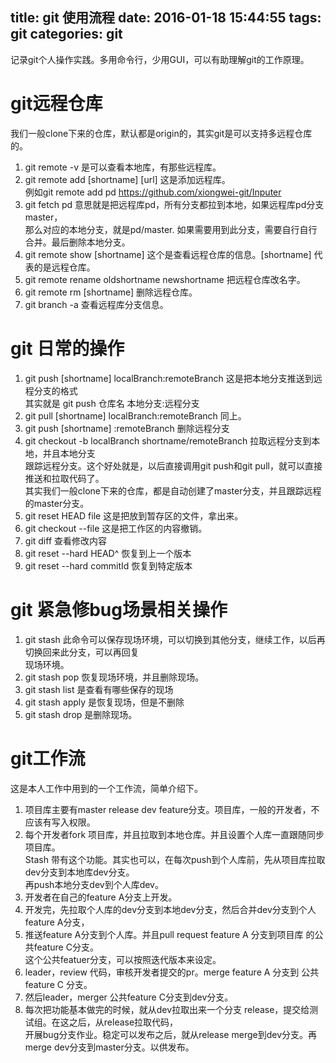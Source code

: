 title: git 使用流程
date: 2016-01-18 15:44:55
tags: git
categories: git
---
记录git个人操作实践。多用命令行，少用GUI，可以有助理解git的工作原理。
<!--more  -->

# git远程仓库
我们一般clone下来的仓库，默认都是origin的，其实git是可以支持多远程仓库的。
1. git remote -v 是可以查看本地库，有那些远程库。
2. git remote add [shortname] [url] 这是添加远程库。  
例如git remote add pd  https://github.com/xiongwei-git/Inputer  
3. git fetch pd 意思就是把远程库pd，所有分支都拉到本地，如果远程库pd分支master，  
那么对应的本地分支，就是pd/master. 如果需要用到此分支，需要自行自行合并。最后删除本地分支。
4. git remote show [shortname] 这个是查看远程仓库的信息。[shortname] 代表的是远程仓库。
5. git remote rename oldshortname newshortname 把远程仓库改名字。
6. git remote rm [shortname] 删除远程仓库。
7. git branch -a  查看远程库分支信息。

# git 日常的操作
1. git push [shortname] localBranch:remoteBranch 这是把本地分支推送到远程分支的格式  
其实就是 git push 仓库名 本地分支:远程分支
2. git pull [shortname] localBranch:remoteBranch 同上。
3. git push [shortname] :remoteBranch 删除远程分支
4. git checkout -b localBranch shortname/remoteBranch 拉取远程分支到本地，并且本地分支  
跟踪远程分支。这个好处就是，以后直接调用git push和git pull，就可以直接推送和拉取代码了。  
其实我们一般clone下来的仓库，都是自动创建了master分支，并且跟踪远程的master分支。
5. git reset HEAD file 这是把放到暂存区的文件，拿出来。
6. git checkout --file 这是把工作区的内容撤销。
7. git diff 查看修改内容
8. git reset --hard HEAD^  恢复到上一个版本
9. git reset --hard commitId 恢复到特定版本



# git 紧急修bug场景相关操作
1. git stash 此命令可以保存现场环境，可以切换到其他分支，继续工作，以后再切换回来此分支，可以再回复  
现场环境。
2. git stash pop 恢复现场环境，并且删除现场。
3. git stash list 是查看有哪些保存的现场
4. git stash apply 是恢复现场，但是不删除
5. git stash drop 是删除现场。

# git工作流
这是本人工作中用到的一个工作流，简单介绍下。
1. 项目库主要有master release dev feature分支。项目库，一般的开发者，不应该有写入权限。
2. 每个开发者fork 项目库，并且拉取到本地仓库。并且设置个人库一直跟随同步项目库。  
Stash 带有这个功能。其实也可以，在每次push到个人库前，先从项目库拉取dev分支到本地库dev分支。  
再push本地分支dev到个人库dev。
3. 开发者在自己的feature A分支上开发。
4. 开发完，先拉取个人库的dev分支到本地dev分支，然后合并dev分支到个人feature A分支，  
5. 推送feature A分支到个人库。并且pull request feature A 分支到项目库 的公共feature C分支。  
这个公共featuer分支，可以按照迭代版本来设定。
6. leader，review 代码，审核开发者提交的pr。merge feature A 分支到 公共feature C 分支。
7. 然后leader，merger 公共feature C分支到dev分支。
8. 每次把功能基本做完的时候，就从dev拉取出来一个分支 release，提交给测试组。在这之后，从release拉取代码，  
开展bug分支作业。稳定可以发布之后，就从release merge到dev分支。再merge dev分支到master分支。以供发布。
